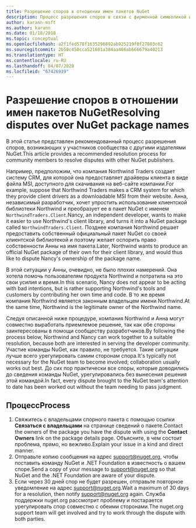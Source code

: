 ```yaml
---
title: Разрешение споров в отношении имен пакетов NuGet
description: Процесс разрешения споров в связи с фирменной символикой и товарными знаками, а также других конфликтных ситуаций между издателями пакетов NuGet.
author: karann-msft
ms.author: karann
ms.date: 01/18/2018
ms.topic: conceptual
ms.openlocfilehash: a2f1fed578f1635296892ab925219f0f27883c02
ms.sourcegitcommit: 2b50c450cca521681a384aa466ab666679a40213
ms.translationtype: HT
ms.contentlocale: ru-RU
ms.lasthandoff: 04/07/2020
ms.locfileid: "67426939"
---
```

# <a name="resolving-disputes-over-nuget-package-names"></a><span data-ttu-id="1c089-103">Разрешение споров в отношении имен пакетов NuGet</span><span class="sxs-lookup"><span data-stu-id="1c089-103">Resolving disputes over NuGet package names</span></span>

<span data-ttu-id="1c089-104">В этой статье представлен рекомендованный процесс разрешения споров, возникающих у участников сообщества с другими издателями NuGet.</span><span class="sxs-lookup"><span data-stu-id="1c089-104">This article provides a recommended resolution process for community members to resolve disputes with other NuGet publishers.</span></span>

<span data-ttu-id="1c089-105">Например, предположим, что компания Northwind Traders создает систему CRM, для которой она предоставляет драйверы клиента в виде файла MSI, доступного для скачивания на веб-сайте компании.</span><span class="sxs-lookup"><span data-stu-id="1c089-105">For example, suppose that Northwind Traders makes a CRM system for which they provide client drivers as a downloadable MSI from their website.</span></span> <span data-ttu-id="1c089-106">Анна, независимый разработчик, хочет упростить использование клиентской библиотеки Northwind и преобразует ее в пакет NuGet с именем `NorthwindTraders.Client`.</span><span class="sxs-lookup"><span data-stu-id="1c089-106">Nancy, an independent developer, wants to make it easier to use Northwind's client library, and turns it into a NuGet package called `NorthwindTraders.Client`.</span></span> <span data-ttu-id="1c089-107">Позднее компания Northwind решает предоставить собственный официальный пакет NuGet со своей клиентской библиотекой и поэтому желает оспорить право собственности Анны на имя пакета.</span><span class="sxs-lookup"><span data-stu-id="1c089-107">Later, Northwind wants to produce an official NuGet package of their own for their client library, and would thus like to dispute Nancy's ownership of the package name.</span></span>

<span data-ttu-id="1c089-108">В этой ситуации у Анны, очевидно, не было плохих намерений. Она хотела помочь пользователям продукта Northwind и потратила на это свои усилия и время.</span><span class="sxs-lookup"><span data-stu-id="1c089-108">In this scenario, Nancy does not appear to be acting with bad intentions, but is rather supporting Northwind's tools and customers by contributing her own time and code.</span></span> <span data-ttu-id="1c089-109">В то же время компания Northwind является законным владельцем имени Northwind.</span><span class="sxs-lookup"><span data-stu-id="1c089-109">At the same time, Northwind is the legitimate owner of the Northwind name.</span></span>

<span data-ttu-id="1c089-110">Следуя описанной ниже процедуре, компания Northwind и Анна могут совместно выработать приемлемое решение, так как обе стороны заинтересованы в помощи сообществу разработчиков.</span><span class="sxs-lookup"><span data-stu-id="1c089-110">By following the process below, Northwind and Nancy can work together to a suitable resolution, because both are interested in serving the developer community.</span></span> <span data-ttu-id="1c089-111">Участие команды NuGet, как правило, не требуется. Такие ситуации лучше всего урегулировать самим сторонам спора.</span><span class="sxs-lookup"><span data-stu-id="1c089-111">It's typically not necessary for the NuGet team to become involved; collaboration usually works out best.</span></span> <span data-ttu-id="1c089-112">До сих пор практически все споры, которые доводились до сведения команды NuGet, урегулировались без вынесения решения этой командой.</span><span class="sxs-lookup"><span data-stu-id="1c089-112">In fact, every dispute brought to the NuGet team's attention to date has been worked out without the team needing to pass judgment.</span></span>

## <a name="process"></a><span data-ttu-id="1c089-113">Процесс</span><span class="sxs-lookup"><span data-stu-id="1c089-113">Process</span></span>

1. <span data-ttu-id="1c089-114">Свяжитесь с владельцами спорного пакета с помощью ссылки **Связаться с владельцами** на странице сведений о пакете.</span><span class="sxs-lookup"><span data-stu-id="1c089-114">Contact the owners of the package you have the dispute with using the **Contact Owners** link on the package details page.</span></span> <span data-ttu-id="1c089-115">Объясните, в чем состоит проблема, прямо, но вежливо.</span><span class="sxs-lookup"><span data-stu-id="1c089-115">Explain your issue in a kind and direct manner.</span></span>
2. <span data-ttu-id="1c089-116">Отправьте копию сообщения на адрес [support@nuget.org](mailto:support@nuget.org), чтобы поставить команду NuGet и .NET Foundation в известность о вашем споре.</span><span class="sxs-lookup"><span data-stu-id="1c089-116">Send a copy of your message to [support@nuget.org](mailto:support@nuget.org) so that NuGet and the .NET Foundation are aware of your dispute.</span></span>
3. <span data-ttu-id="1c089-117">Если через 30 дней спор не будет разрешен, отправьте повторное уведомление на адрес [support@nuget.org](mailto:support@nuget.org).</span><span class="sxs-lookup"><span data-stu-id="1c089-117">Wait a maximum of 30 days for a resolution, then notify [support@nuget.org](mailto:support@nuget.org) again.</span></span> <span data-ttu-id="1c089-118">Служба поддержки nuget.org рассмотрит проблему и постарается урегулировать спор совместно с обеими сторонами.</span><span class="sxs-lookup"><span data-stu-id="1c089-118">The nuget.org support team will get involved and try to work through the dispute with both parties.</span></span>
